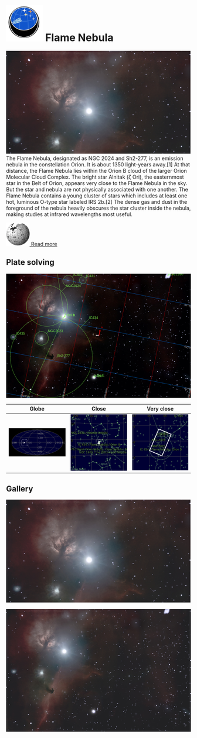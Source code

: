 # ![](..//Imaging//Common/pyl-tiny.png) Flame Nebula
![IMG](..//Imaging//HD/Flame_Nebula+00+co.jpg)
The Flame Nebula, designated as NGC 2024 and Sh2-277, is an emission nebula in the constellation Orion. It is about 1350 light-years away.[1] At that distance, the Flame Nebula lies within the Orion B cloud of the larger Orion Molecular Cloud Complex. The bright star Alnitak (ζ Ori), the easternmost star in the Belt of Orion, appears very close to the Flame Nebula in the sky. But the star and nebula are not physically associated with one another. The Flame Nebula contains a young cluster of stars which includes at least one hot, luminous O-type star labeled IRS 2b.[2] The dense gas and dust in the foreground of the nebula heavily obscures the star cluster inside the nebula, making studies at infrared wavelengths most useful.

[![](..//Imaging//Common/Wikipedia.png) Read more](https://en.wikipedia.org/wiki/Flame_Nebula)
## Plate solving 


![IMG](..//Imaging//HD/Flame_Nebula_Annotated.jpg)


| Globe | Close | Very close |
| ----- | ----- | ----- |
|![IMG](..//Imaging//HD/Flame_Nebula_Globe.jpg) |![IMG](..//Imaging//HD/Flame_Nebula_Close.jpg) |![IMG](..//Imaging//HD/Flame_Nebula_Closer.jpg) |

## Gallery
![IMG](..//Imaging//HD/Flame_Nebula+00+co.jpg) 

![IMG](..//Imaging//HD/Flame_Nebula+01+co.jpg) 

